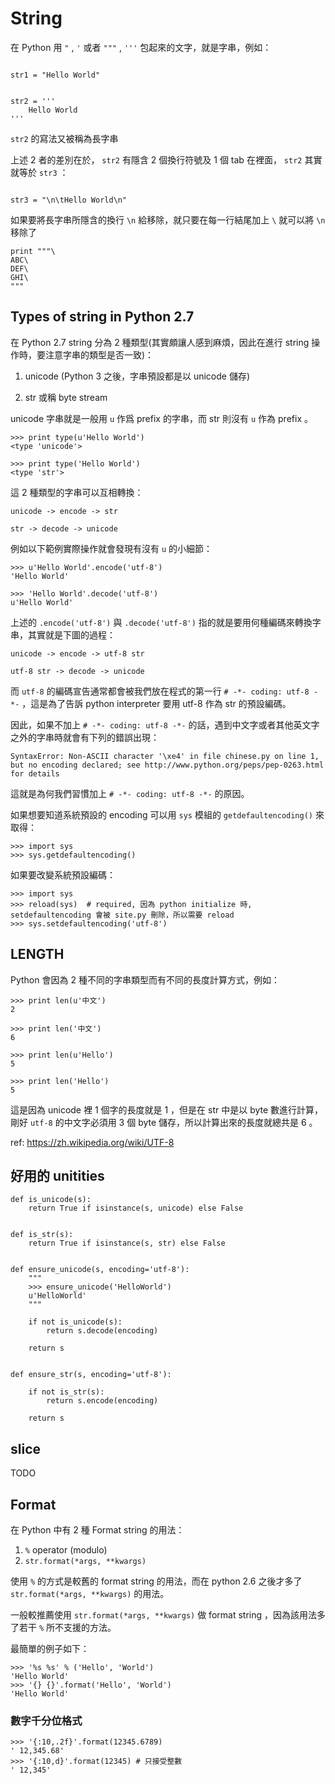 # String

在 Python 用 `"` , `'` 或者 `"""` , `'''` 包起來的文字，就是字串，例如：

```

str1 = "Hello World"


str2 = '''
    Hello World
'''

```

`str2` 的寫法又被稱為長字串

上述 2 者的差別在於， `str2` 有隱含 2 個換行符號及 1 個 tab 在裡面， `str2` 其實就等於 `str3` ：

```

str3 = "\n\tHello World\n"

```

如果要將長字串所隱含的換行 `\n` 給移除，就只要在每一行結尾加上 `\` 就可以將 `\n` 移除了

```
print """\
ABC\
DEF\
GHI\
"""
```


## Types of string in Python 2.7

在 Python 2.7 string 分為 2 種類型(其實頗讓人感到麻煩，因此在進行 string 操作時，要注意字串的類型是否一致)：

1. unicode (Python 3 之後，字串預設都是以 unicode 儲存)

2. str 或稱 byte stream

unicode 字串就是一般用 `u` 作爲 prefix 的字串，而 str 則沒有 `u` 作為 prefix 。

```
>>> print type(u'Hello World')
<type 'unicode'>

>>> print type('Hello World')
<type 'str'>
```

這 2 種類型的字串可以互相轉換：

```
unicode -> encode -> str

str -> decode -> unicode
```

例如以下範例實際操作就會發現有沒有 `u` 的小細節：

```
>>> u'Hello World'.encode('utf-8')
'Hello World'

>>> 'Hello World'.decode('utf-8')
u'Hello World'
```

上述的 `.encode('utf-8')` 與 `.decode('utf-8')` 指的就是要用何種編碼來轉換字串，其實就是下圖的過程：

```
unicode -> encode -> utf-8 str

utf-8 str -> decode -> unicode
```

而 `utf-8` 的編碼宣告通常都會被我們放在程式的第一行 `# -*- coding: utf-8 -*-` ，這是為了告訴 python interpreter 要用 utf-8 作為 str 的預設編碼。

因此，如果不加上 `# -*- coding: utf-8 -*-` 的話，遇到中文字或者其他英文字之外的字串時就會有下列的錯誤出現：

```
SyntaxError: Non-ASCII character '\xe4' in file chinese.py on line 1, but no encoding declared; see http://www.python.org/peps/pep-0263.html for details
```

這就是為何我們習慣加上 `# -*- coding: utf-8 -*-` 的原因。


如果想要知道系統預設的 encoding 可以用 `sys` 模組的 `getdefaultencoding()` 來取得：

```
>>> import sys
>>> sys.getdefaultencoding()
```

如果要改變系統預設編碼：

```
>>> import sys
>>> reload(sys)  # required, 因為 python initialize 時, setdefaultencoding 會被 site.py 刪除，所以需要 reload
>>> sys.setdefaultencoding('utf-8')
```


## LENGTH

Python 會因為 2 種不同的字串類型而有不同的長度計算方式，例如：

```
>>> print len(u'中文')
2

>>> print len('中文')
6

>>> print len(u'Hello')
5

>>> print len('Hello')
5
```

這是因為 unicode 裡 1 個字的長度就是 1 ，但是在 str 中是以 byte 數進行計算，剛好 `utf-8` 的中文字必須用 3 個 byte 儲存，所以計算出來的長度就總共是 6 。

ref: https://zh.wikipedia.org/wiki/UTF-8

## 好用的 unitities

```
def is_unicode(s):
    return True if isinstance(s, unicode) else False


def is_str(s):
    return True if isinstance(s, str) else False


def ensure_unicode(s, encoding='utf-8'):
    """
    >>> ensure_unicode('HelloWorld')
    u'HelloWorld'
    """

    if not is_unicode(s):
        return s.decode(encoding)

    return s


def ensure_str(s, encoding='utf-8'):

    if not is_str(s):
        return s.encode(encoding)

    return s

```

## slice

TODO

## Format

在 Python 中有 2 種 Format string 的用法：

1. `%` operator (modulo)
2. `str.format(*args, **kwargs)`

使用 `%` 的方式是較舊的 format string 的用法，而在 python 2.6 之後才多了 `str.format(*args, **kwargs)` 的用法。

一般較推薦使用 `str.format(*args, **kwargs)` 做 format string ，因為該用法多了若干 `%` 所不支援的方法。

最簡單的例子如下：

```
>>> '%s %s' % ('Hello', 'World')
'Hello World'
>>> '{} {}'.format('Hello', 'World')
'Hello World'
```

### 數字千分位格式

```
>>> '{:10,.2f}'.format(12345.6789)
' 12,345.68'
>>> '{:10,d}'.format(12345) # 只接受整數
' 12,345'
```

